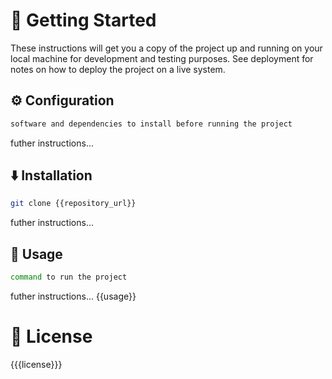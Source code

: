 # 🏁 Getting Started <a name = "getting-started"></a>

These instructions will get you a copy of the project up and running on your local machine for development and testing purposes. See deployment for notes on how to deploy the project on a live system.

## ⚙️ Configuration <a name="configuration"></a>
```bash
software and dependencies to install before running the project
```
futher instructions...


## ⬇️ Installation <a name="installation"></a>
```bash
git clone {{repository_url}}
```
futher instructions...

## 🎈 Usage <a name="usage"></a>
```bash
command to run the project
```
futher instructions...
{{usage}}


# 📄 License <a name="license"></a>
{{{license}}}